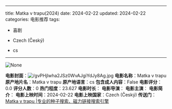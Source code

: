 
---
title: Matka v trapu(2024)
date: 2024-02-22
updated: 2024-02-22
categories: 电影推荐
tags:

- 喜剧

- Czech (Český)
- cs
---

<img src="https://image.tmdb.org/t/p/originalNone" alt="None" title="None">

**电影封面**：<img src="https://image.tmdb.org/t/p/w200/gvPHjlwha2JSz0WvAJgiYdJy8Ag.jpg" alt="/gvPHjlwha2JSz0WvAJgiYdJy8Ag.jpg" title="/gvPHjlwha2JSz0WvAJgiYdJy8Ag.jpg">
**电影名称**：Matka v trapu
**原产地片名**：Matka v trapu
**原产地语言**：cs
**包含成人内容**：False
**电影评分**：0.0
**评分人数**：0
**热门程度**：23.627
**电影时长**：
**电影导演**：
**电影主演**：
**电影简介**：
**电影上映时间**：2024-02-22
**电影上映国家**：Czech (Český)
**传送门**：[Matka v trapu |专业的种子搜索、磁力链接搜索引擎](https://movie.amd794.com:2083/?search=Matka%20v%20trapu&ordering=&mode=match_phrase&page_size=10&page=1)

